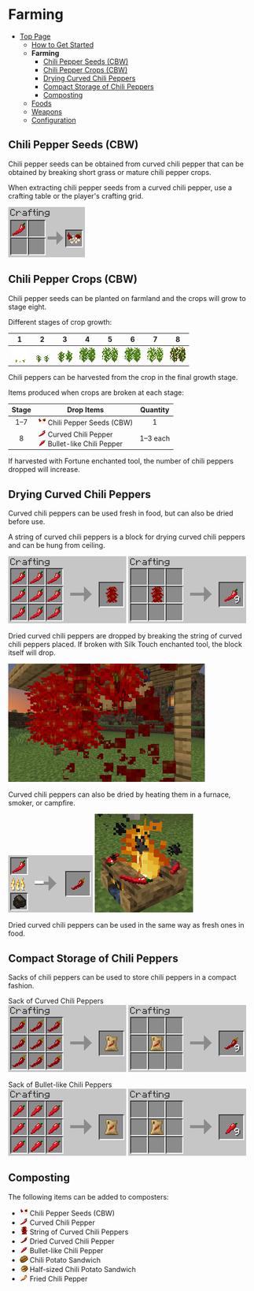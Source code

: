 # Farming

- [Top Page](../index.html)
  - [How to Get Started](index.html)
  - **Farming**
    - [Chili Pepper Seeds (CBW)](#chili-pepper-seeds-cbw)
    - [Chili Pepper Crops (CBW)](#chili-pepper-crops-cbw)
    - [Drying Curved Chili Peppers](#drying-curved-chili-peppers)
    - [Compact Storage of Chili Peppers](#compact-storage-of-chili-peppers)
    - [Composting](#composting)
  - [Foods](foods.html)
  - [Weapons](weapons.html)
  - [Configuration](config.html)

## Chili Pepper Seeds (CBW)

Chili pepper seeds can be obtained from curved chili pepper that can be obtained by breaking short grass or mature chili pepper crops.

When extracting chili pepper seeds from a curved chili pepper, use a crafting table or the player's crafting grid.

![Crafting chili pepper seeds](../media/item/crafting/crafting_chili_seeds.png)

## Chili Pepper Crops (CBW)

Chili pepper seeds can be planted on farmland and the crops will grow to stage eight.

Different stages of crop growth:

| 1 | 2 | 3 | 4 | 5 | 6 | 7 | 8 |
|:-:|:-:|:-:|:-:|:-:|:-:|:-:|:-:|
|![1st stage](../media/block/chili_pepper_stage0_32.png)|![2nd stage](../media/block/chili_pepper_stage1_32.png)|![3rd stage](../media/block/chili_pepper_stage2_32.png)|![4th stage](../media/block/chili_pepper_stage3_32.png)|![5th stage](../media/block/chili_pepper_stage4_32.png)|![6th stage](../media/block/chili_pepper_stage5_32.png)|![7th stage](../media/block/chili_pepper_stage6_32.png)|![8th stage](../media/block/chili_pepper_stage7_32.png)|

Chili peppers can be harvested from the crop in the final growth stage.

Items produced when crops are broken at each stage:

|Stage|Drop Items|Quantity|
|:---:|----------|:------:|
|1–7|![ ](../media/item/chili_seeds.png) Chili Pepper Seeds (CBW)|1|
|8|![ ](../media/item/curved_chili.png) Curved Chili Pepper <br />![ ](../media/item/bullet_chili.png) Bullet-like Chili Pepper|1–3 each|

If harvested with Fortune enchanted tool, the number of chili peppers dropped will increase.

## Drying Curved Chili Peppers

Curved chili peppers can be used fresh in food, but can also be dried before use.

A string of curved chili peppers is a block for drying curved chili peppers and can be hung from ceiling.

![Crafting string of curved chili peppers](../media/item/crafting/crafting_curved_chili_string.png)
![Crafting curved chili peppers from string](../media/item/crafting/crafting_curved_chili_from_string.png)

Dried curved chili peppers are dropped by breaking the string of curved chili peppers placed.
If broken with Silk Touch enchanted tool, the block itself will drop.

![Breaking string of curved chili peppers](../media/item/misc/breaking_curved_chili_string.png)

Curved chili peppers can also be dried by heating them in a furnace, smoker, or campfire.

![Drying curved chili peppers in furnace or smoker](../media/item/crafting/drying_curved_chili_in_furnace.png)
![Drying curved chili peppers in campfire](../media/item/misc/drying_curved_chili_in_campfire.png)

Dried curved chili peppers can be used in the same way as fresh ones in food.

## Compact Storage of Chili Peppers

Sacks of chili peppers can be used to store chili peppers in a compact fashion.

Sack of Curved Chili Peppers  
![Crafting sack of curved chili peppers](../media/item/crafting/crafting_curved_chili_sack_v1.5.0.png) ![Crafting dried curved chilis peppers from sack](../media/item/crafting/crafting_dried_curved_chili_from_sack.png)

Sack of Bullet-like Chili Peppers  
![Crafting sack of bullet-like chili peppers](../media/item/crafting/crafting_bullet_chili_sack.png) ![Crafting bullet-like chili peppers from sack](../media/item/crafting/crafting_bullet_chili_from_sack.png)

## Composting

The following items can be added to composters:

- ![ ](../media/item/chili_seeds.png) Chili Pepper Seeds (CBW)
- ![ ](../media/item/curved_chili.png) Curved Chili Pepper
- ![ ](../media/block/curved_chili_string.png) String of Curved Chili Peppers
- ![ ](../media/item/dried_curved_chili.png) Dried Curved Chili Pepper
- ![ ](../media/item/bullet_chili.png) Bullet-like Chili Pepper
- ![ ](../media/item/chili_potato_sandwich.png) Chili Potato Sandwich
- ![ ](../media/item/half_chili_potato_sandwich.png) Half-sized Chili Potato Sandwich
- ![ ](../media/item/fried_chili_pepper.png) Fried Chili Pepper
